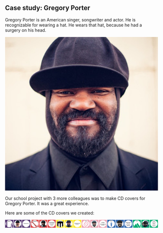 ## Case study: Gregory Porter ##

Gregory Porter is an American singer, songwriter and actor. He is recognizable for wearing a hat. He wears that hat, because he had a surgery on his head.

![This is gregory](gregory-porter.jpg)

Our school project with 3 more colleagues was to make CD covers for Gregory Porter. It was a great experience.

Here are some of the CD covers we created:

![Booklet](Untitled-1.jpg)

